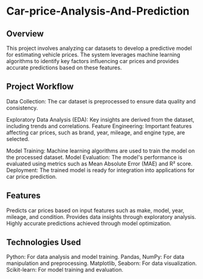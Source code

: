 # Car-price-Analysis-And-Prediction

## Overview
This project involves analyzing car datasets to develop a predictive model for estimating vehicle prices. The system leverages machine learning algorithms to identify key factors influencing car prices and provides accurate predictions based on these features.

## Project Workflow
Data Collection: The car dataset is preprocessed to ensure data quality and consistency.

Exploratory Data Analysis (EDA): Key insights are derived from the dataset, including trends and correlations.
Feature Engineering: Important features affecting car prices, such as brand, year, mileage, and engine type, are selected.

Model Training: Machine learning algorithms are used to train the model on the processed dataset.
Model Evaluation: The model's performance is evaluated using metrics such as Mean Absolute Error (MAE) and R² score.
Deployment: The trained model is ready for integration into applications for car price prediction.

## Features
Predicts car prices based on input features such as make, model, year, mileage, and condition.
Provides data insights through exploratory analysis.
Highly accurate predictions achieved through model optimization.

## Technologies Used
Python: For data analysis and model training.
Pandas, NumPy: For data manipulation and preprocessing.
Matplotlib, Seaborn: For data visualization.
Scikit-learn: For model training and evaluation.
